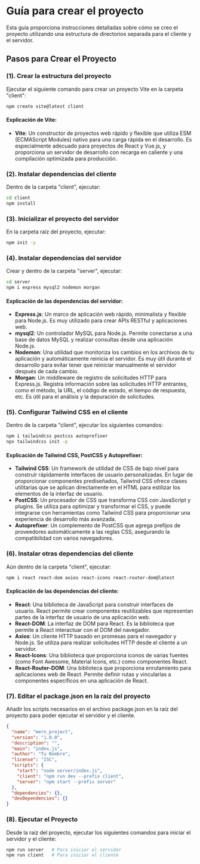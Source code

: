 # Guía para crear el proyecto
Esta guía proporciona instrucciones detalladas sobre cómo se creo el proyecto utilizando una estructura de directorios separada para el cliente y el servidor.

## Pasos para Crear el Proyecto
### (1). Crear la estructura del proyecto
Ejecutar el siguiente comando para crear un proyecto Vite en la carpeta "client":
```bash
npm create vite@latest client
```

#### Explicación de Vite:
- **Vite**: Un constructor de proyectos web rápido y flexible que utiliza ESM (ECMAScript Modules) nativo para una carga rápida en el desarrollo. Es especialmente adecuado para proyectos de React y Vue.js, y proporciona un servidor de desarrollo con recarga en caliente y una compilación optimizada para producción.

### (2). Instalar dependencias del cliente
Dentro de la carpeta "client", ejecutar:
```bash
cd client
npm install
```

### (3). Inicializar el proyecto del servidor
En la carpeta raíz del proyecto, ejecutar:
```bash
npm init -y
```

### (4). Instalar dependencias del servidor
Crear y dentro de la carpeta "server", ejecutar:
```bash
cd server
npm i express mysql2 nodemon morgan
```

#### Explicación de las dependencias del servidor:

- **Express.js**: Un marco de aplicación web rápido, minimalista y flexible para Node.js. Es muy utilizado para crear APIs RESTful y aplicaciones web.
- **mysql2**: Un controlador MySQL para Node.js. Permite conectarse a una base de datos MySQL y realizar consultas desde una aplicación Node.js.
- **Nodemon**: Una utilidad que monitoriza los cambios en los archivos de tu aplicación y automáticamente reinicia el servidor. Es muy útil durante el desarrollo para evitar tener que reiniciar manualmente el servidor después de cada cambio.
- **Morgan**: Un middleware de registro de solicitudes HTTP para Express.js. Registra información sobre las solicitudes HTTP entrantes, como el método, la URL, el código de estado, el tiempo de respuesta, etc. Es útil para el análisis y la depuración de solicitudes.

### (5). Configurar Tailwind CSS en el cliente
Dentro de la carpeta "client", ejecutar los siguientes comandos:
```bash
npm i tailwindcss postcss autoprefixer
npx tailwindcss init -p
```
#### Explicación de Tailwind CSS, PostCSS y Autoprefixer:
- **Tailwind CSS**: Un framework de utilidad de CSS de bajo nivel para construir rápidamente interfaces de usuario personalizadas. En lugar de proporcionar componentes prediseñados, Tailwind CSS ofrece clases utilitarias que se aplican directamente en el HTML para estilizar los elementos de la interfaz de usuario.
- **PostCSS**: Un procesador de CSS que transforma CSS con JavaScript y plugins. Se utiliza para optimizar y transformar el CSS, y puede integrarse con herramientas como Tailwind CSS para proporcionar una experiencia de desarrollo más avanzada.
- **Autoprefixer**: Un complemento de PostCSS que agrega prefijos de proveedores automáticamente a las reglas CSS, asegurando la compatibilidad con varios navegadores.

### (6). Instalar otras dependencias del cliente
Aún dentro de la carpeta "client", ejecutar:
```bash
npm i react react-dom axios react-icons react-router-dom@latest
```

#### Explicación de las dependencias del cliente:
- **React**: Una biblioteca de JavaScript para construir interfaces de usuario. React permite crear componentes reutilizables que representan partes de la interfaz de usuario de una aplicación web.
- **React-DOM**: La interfaz de DOM para React. Es la biblioteca que permite a React interactuar con el DOM del navegador.
- **Axios**: Un cliente HTTP basado en promesas para el navegador y Node.js. Se utiliza para realizar solicitudes HTTP desde el cliente a un servidor.
- **React-Icons**: Una biblioteca que proporciona iconos de varias fuentes (como Font Awesome, Material Icons, etc.) como componentes React.
- **React-Router-DOM**: Una biblioteca que proporciona enrutamiento para aplicaciones web de React. Permite definir rutas y vincularlas a componentes específicos en una aplicación de React.

### (7). Editar el package.json en la raíz del proyecto
Añadir los scripts necesarios en el archivo package.json en la raíz del proyecto para poder ejecutar el servidor y el cliente.
```json
{
  "name": "mern_project",
  "version": "1.0.0",
  "description": "",
  "main": "index.js",
  "author": "Tu Nombre",
  "license": "ISC",
  "scripts": {
    "start": "node server/index.js",
    "client": "npm run dev --prefix client",
    "server": "npm start --prefix server"
  },
  "dependencies": {},
  "devDependencies": {}
}
```

### (8). Ejecutar el Proyecto
Desde la raíz del proyecto, ejecutar los siguientes comandos para iniciar el servidor y el cliente:
```bash
npm run server   # Para iniciar el servidor
npm run client   # Para iniciar el cliente
```
